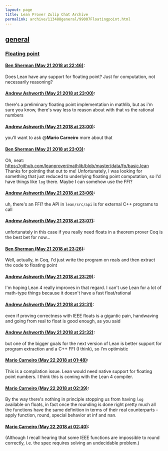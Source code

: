 ```yaml
---
layout: page
title: Lean Prover Zulip Chat Archive 
permalink: archive/113488general/99007Floatingpoint.html
---
```


## [general](index.html)
### [Floating point](99007Floatingpoint.html)

#### [Ben Sherman (May 21 2018 at 22:46)](https://leanprover.zulipchat.com/#narrow/stream/113488-general/topic/Floating%20point/near/126891715):
Does Lean have any support for floating point? Just for computation, not necessarily reasoning?

#### [Andrew Ashworth (May 21 2018 at 23:00)](https://leanprover.zulipchat.com/#narrow/stream/113488-general/topic/Floating%20point/near/126892277):
there's a preliminary floating point implementation in mathlib, but as i'm sure you know, there's way less to reason about with that vs the rational numbers

#### [Andrew Ashworth (May 21 2018 at 23:00)](https://leanprover.zulipchat.com/#narrow/stream/113488-general/topic/Floating%20point/near/126892298):
you'll want to ask @**Mario Carneiro** more about that

#### [Ben Sherman (May 21 2018 at 23:03)](https://leanprover.zulipchat.com/#narrow/stream/113488-general/topic/Floating%20point/near/126892439):
Oh, neat: https://github.com/leanprover/mathlib/blob/master/data/fp/basic.lean
Thanks for pointing that out to me!
Unfortunately, I was looking for something that just reduced to underlying floating point computation, so I'd have things like `log` there. Maybe I can somehow use the FFI?

#### [Andrew Ashworth (May 21 2018 at 23:06)](https://leanprover.zulipchat.com/#narrow/stream/113488-general/topic/Floating%20point/near/126892589):
uh, there's an FFI? the API in `lean/src/api` is for external C++ programs to call

#### [Andrew Ashworth (May 21 2018 at 23:07)](https://leanprover.zulipchat.com/#narrow/stream/113488-general/topic/Floating%20point/near/126892613):
unfortunately in this case if you really need floats in a theorem prover Coq is the best bet for now...

#### [Ben Sherman (May 21 2018 at 23:26)](https://leanprover.zulipchat.com/#narrow/stream/113488-general/topic/Floating%20point/near/126893399):
Well, actually, in Coq, I'd just write the program on reals and then extract the code to floating point

#### [Andrew Ashworth (May 21 2018 at 23:29)](https://leanprover.zulipchat.com/#narrow/stream/113488-general/topic/Floating%20point/near/126893511):
I'm hoping Lean 4 really improves in that regard. I can't use Lean for a lot of math-type things because it doesn't have a fast float/rational

#### [Andrew Ashworth (May 21 2018 at 23:31)](https://leanprover.zulipchat.com/#narrow/stream/113488-general/topic/Floating%20point/near/126893576):
even if proving correctness with IEEE floats is a gigantic pain, handwaving and going from real to float is good enough, as you said

#### [Andrew Ashworth (May 21 2018 at 23:32)](https://leanprover.zulipchat.com/#narrow/stream/113488-general/topic/Floating%20point/near/126893640):
but one of the bigger goals for the next version of Lean is better support for program extraction and a C++ FFI (I think), so I'm optimistic

#### [Mario Carneiro (May 22 2018 at 01:48)](https://leanprover.zulipchat.com/#narrow/stream/113488-general/topic/Floating%20point/near/126898716):
This is a compilation issue. Lean would need native support for floating point numbers. I think this is coming with the Lean 4 compiler.

#### [Mario Carneiro (May 22 2018 at 02:39)](https://leanprover.zulipchat.com/#narrow/stream/113488-general/topic/Floating%20point/near/126900085):
By the way there's nothing in principle stopping us from having `log` available on floats, in fact once the rounding is done right pretty much all the functions have the same definition in terms of their real counterparts - apply function, round, special behavior at inf and nan.

#### [Mario Carneiro (May 22 2018 at 02:40)](https://leanprover.zulipchat.com/#narrow/stream/113488-general/topic/Floating%20point/near/126900134):
(Although I recall hearing that some IEEE functions are impossible to round correctly, i.e. the spec requires solving an undecidable problem.)

